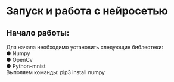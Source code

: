 # Запуск и работа с нейросетью
## Начало работы:
Для начала необходимо установить следующие библеотеки:<br>
● Numpy<br>
● OpenCv<br>
● Python-mnist<br>
Выполяем команды:
    pip3 install numpy

